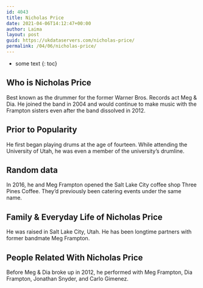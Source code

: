 ```yaml
---
id: 4043
title: Nicholas Price
date: 2021-04-06T14:12:47+00:00
author: Laima
layout: post
guid: https://ukdataservers.com/nicholas-price/
permalink: /04/06/nicholas-price/
---
```


* some text
{: toc}


## Who is Nicholas Price
                  
                  
                  
Best known as the drummer for the former Warner Bros. Records act Meg & Dia. He joined the band in 2004 and would continue to make music with the Frampton sisters even after the band dissolved in 2012. 
                  
              
            
              
            
                
                
                
## Prior to Popularity
                  
                  
                  
He first began playing drums at the age of fourteen. While attending the University of Utah, he was even a member of the university&#8217;s drumline. 
                  
              
            
              
            
                
                
                
## Random data
                  
                  
                  
In 2016, he and Meg Frampton opened the Salt Lake City coffee shop Three Pines Coffee. They&#8217;d previously been catering events under the same name. 
                  
              
            
              
            
                
                
                
## Family & Everyday Life of Nicholas Price
                  
                  
                  
He was raised in Salt Lake City, Utah. He has been longtime partners with former bandmate Meg Frampton. 
                  
              
            
              
            
                
                
                
## People Related With Nicholas Price
                  
                  
                  
Before Meg & Dia broke up in 2012, he performed with Meg Frampton, Dia Frampton, Jonathan Snyder, and Carlo Gimenez. 
                  
              
            
              
            
                
              
            
              
              
            
            
              
            
          
          
          